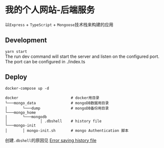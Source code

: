 # 我的个人网站-后端服务

以`Express` + `TypeScript` + `Mongoose`技术栈来构建的应用

## Development

`yarn start`  
The run dev command will start the server and listen on the configured port. The port can be configured in ./index.ts

## Deploy

`docker-compose up -d`

```
docker                        # docker用目录
└───mongo_data                # mongoDB数据用目录
|       └───dump              # mongoDB备份用目录
└───mongo_home
|       └───mongodb
│           	│ .dbshell    # history file
└───mongo-init
│       │ mongo-init.sh       # mongo Authentication 脚本
```

创建`.dbshell`的原因见 [Error saving history file](https://github.com/docker-library/mongo/issues/323)
